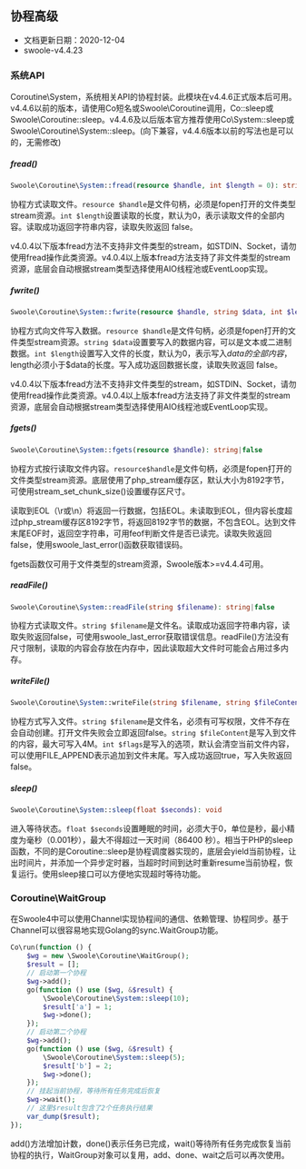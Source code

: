 ## 协程高级

- 文档更新日期：2020-12-04
- swoole-v4.4.23

### 系统API

Coroutine\System，系统相关API的协程封装。此模块在v4.4.6正式版本后可用。v4.4.6以前的版本，请使用Co短名或Swoole\Coroutine调用，Co::sleep或Swoole\Coroutine::sleep。v4.4.6及以后版本官方推荐使用Co\System::sleep或Swoole\Coroutine\System::sleep。(向下兼容，v4.4.6版本以前的写法也是可以的，无需修改)

##### fread()

```php
Swoole\Coroutine\System::fread(resource $handle, int $length = 0): string|false
```

协程方式读取文件。`resource $handle`是文件句柄，必须是fopen打开的文件类型stream资源。`int $length`设置读取的长度，默认为0，表示读取文件的全部内容。读取成功返回字符串内容，读取失败返回 false。

v4.0.4以下版本fread方法不支持非文件类型的stream，如STDIN、Socket，请勿使用fread操作此类资源。v4.0.4以上版本fread方法支持了非文件类型的stream资源，底层会自动根据stream类型选择使用AIO线程池或EventLoop实现。

##### fwrite()

```php
Swoole\Coroutine\System::fwrite(resource $handle, string $data, int $length = 0): int|false
```

协程方式向文件写入数据。`resource $handle`是文件句柄，必须是fopen打开的文件类型stream资源。`string $data`设置要写入的数据内容，可以是文本或二进制数据。`int $length`设置写入文件的长度，默认为0，表示写入$data的全部内容，$length必须小于$data的长度。写入成功返回数据长度，读取失败返回 false。

v4.0.4以下版本fread方法不支持非文件类型的stream，如STDIN、Socket，请勿使用fread操作此类资源。v4.0.4以上版本fread方法支持了非文件类型的stream资源，底层会自动根据stream类型选择使用AIO线程池或EventLoop实现。

##### fgets()

```php
Swoole\Coroutine\System::fgets(resource $handle): string|false
```

协程方式按行读取文件内容。`resource$handle`是文件句柄，必须是fopen打开的文件类型stream资源。底层使用了php_stream缓存区，默认大小为8192字节，可使用stream_set_chunk_size()设置缓存区尺寸。

读取到EOL（\r或\n）将返回一行数据，包括EOL。未读取到EOL，但内容长度超过php_stream缓存区8192字节，将返回8192字节的数据，不包含EOL。达到文件末尾EOF时，返回空字符串，可用feof判断文件是否已读完。读取失败返回false，使用swoole_last_error()函数获取错误码。

fgets函数仅可用于文件类型的stream资源，Swoole版本>=v4.4.4可用。

##### readFile()

```php
Swoole\Coroutine\System::readFile(string $filename): string|false
```

协程方式读取文件。`string $filename`是文件名。读取成功返回字符串内容，读取失败返回false，可使用swoole_last_error获取错误信息。readFile()方法没有尺寸限制，读取的内容会存放在内存中，因此读取超大文件时可能会占用过多内存。

##### writeFile()

```php
Swoole\Coroutine\System::writeFile(string $filename, string $fileContent, int $flags): bool
```

协程方式写入文件。`string $filename`是文件名，必须有可写权限，文件不存在会自动创建。打开文件失败会立即返回false。`string $fileContent`是写入到文件的内容，最大可写入4M。`int $flags`是写入的选项，默认会清空当前文件内容，可以使用FILE_APPEND表示追加到文件末尾。写入成功返回true，写入失败返回false。

##### sleep()

```php
Swoole\Coroutine\System::sleep(float $seconds): void
```

进入等待状态。`float $seconds`设置睡眠的时间，必须大于0，单位是秒，最小精度为毫秒（0.001秒），最大不得超过一天时间（86400 秒）。相当于PHP的sleep函数，不同的是Coroutine::sleep是协程调度器实现的，底层会yield当前协程，让出时间片，并添加一个异步定时器，当超时时间到达时重新resume当前协程，恢复运行。使用sleep接口可以方便地实现超时等待功能。

### Coroutine\WaitGroup

在Swoole4中可以使用Channel实现协程间的通信、依赖管理、协程同步。基于Channel可以很容易地实现Golang的sync.WaitGroup功能。

```php
Co\run(function () {
    $wg = new \Swoole\Coroutine\WaitGroup();
    $result = [];
    // 启动第一个协程
    $wg->add();
    go(function () use ($wg, &$result) {
        \Swoole\Coroutine\System::sleep(10);
        $result['a'] = 1;
        $wg->done();
    });
    // 启动第二个协程
    $wg->add();
    go(function () use ($wg, &$result) {
        \Swoole\Coroutine\System::sleep(5);
        $result['b'] = 2;
        $wg->done();
    });
    // 挂起当前协程，等待所有任务完成后恢复
    $wg->wait();
    // 这里$result包含了2个任务执行结果
    var_dump($result);
});
```

add()方法增加计数，done()表示任务已完成，wait()等待所有任务完成恢复当前协程的执行，WaitGroup对象可以复用，add、done、wait之后可以再次使用。